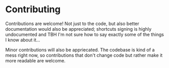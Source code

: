 # Contributing

Contributions are welcome! Not just to the code, but also better documentation would also be appreciated; shortcuts signing is highly undocumented and TBH I'm not sure how to say exactly some of the things I know about it...

Minor contributions will also be appriecated. The codebase is kind of a mess right now, so contributions that don't change code but rather make it more readable are welcome.
